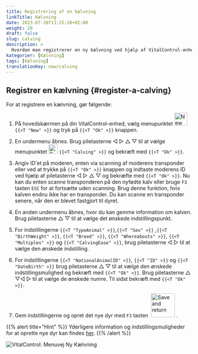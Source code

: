 ```yaml
---
title: Registrering af en kælvning
linkTitle: Kælvning
date: 2023-07-28T13:25:28+02:00
weight: 20
draft: false
slug: calving
description: >
  Hvordan man registrerer en ny kælvning ved hjælp af VitalControl-enheden.
kategorier: [Kælvning]
tags: [Kælvning]
translationKey: new/calving
---
```

## Registrer en kælvning {#register-a-calving}

For at registrere en kælvning, gør følgende:

1. På hovedskærmen på din VitalControl-enhed, vælg menupunktet <img src="/icons/main/new-animal.svg" width="35" align="bottom" alt="New animal" /> `{{<T "New" >}}` og tryk på `{{<T "Ok" >}}` knappen.

2. En undermenu åbnes. Brug piletasterne ◁ ▷ △ ▽ til at vælge menupunktet <img src="/icons/actions/calving.svg" width="25" align="bottom" alt="Calving" /> `{{<T "Calving" >}}` og bekræft med `{{<T "Ok" >}}`.

3. Angiv ID'et på moderen, enten via scanning af moderens transponder eller ved at trykke på `{{<T "Ok" >}}` knappen og indtaste moderens ID ved hjælp af piletasterne ◁ ▷ △ ▽ og bekræfte med `{{<T "Ok" >}}`. Nu kan du enten scanne transponderen på den nyfødte kalv eller bruge `F3` tasten `ESC` for at fortsætte uden scanning. Brug denne funktion, hvis kalven endnu ikke har en transponder. Du kan scanne en transponder senere, når den er blevet fastgjort til dyret.

4. En anden undermenu åbnes, hvor du kan gemme information om kalven. Brug piletasterne △ ▽ til at vælge det ønskede indstillingspunkt.

5. For indstillingerne `{{<T "TypeAnimal" >}}`,`{{<T "Sex" >}}` ,`{{<T "BirthWeight" >}}`, `{{<T "Breed" >}}`, `{{<T "Whereabouts" >}}`, `{{<T "Multiples" >}}` og `{{<T "CalvingEase" >}}`, brug piletasterne ◁ ▷ til at vælge den ønskede indstilling.

6. For indstillingerne `{{<T "NationalAnimalID" >}}`, `{{<T "ID" >}}` og `{{<T "DateBirth" >}}` brug piletasterne △ ▽ til at vælge den ønskede indstillingsmulighed og bekræft med `{{<T "Ok" >}}`. Brug piletasterne △ ▽◁ ▷ til at vælge de ønskede numre. Til sidst bekræft med `{{<T "Ok" >}}`.

7. Gem indstillingerne og opret det nye dyr med `F3` tasten &nbsp;<img src="/icons/footer/save_exit.svg" width="65" align="bottom" alt="Save and return" />&nbsp;.


{{% alert title="Hint" %}}
Yderligere information og indstillingsmuligheder for at oprette nye dyr kan findes [her](../../settings/animal-registration/).
{{% /alert %}}

   ![VitalControl: Menuvej Ny Kælvning](../images/calving.png "Registrer en kælvning")
